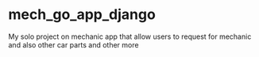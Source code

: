 # mech_go_app_django
My solo project on mechanic app that allow users to request for mechanic and also other car parts and other more
